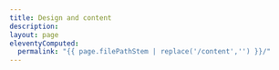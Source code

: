 ```yaml
---
title: Design and content
description:
layout: page
eleventyComputed:
  permalink: "{{ page.filePathStem | replace('/content','') }}/"
---
```

